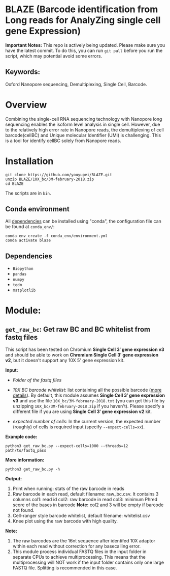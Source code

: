 # BLAZE (Barcode identification from Long reads for AnalyZing single cell gene Expression)
**Important Notes:** This repo is actively being updated. Please make sure you have the latest commit. To do this, you can run `git pull` before you run the script, which may potential avoid some errors.


## Keywords:
Oxford Nanopore sequencing, Demultiplexing, Single Cell, Barcode.

# Overview
Combining the single-cell RNA sequencing technology with Nanopore long sequencing enables the isoform level analysis in single cell. However, due to the relatively high error rate in Nanopore reads, the demultiplexing of cell barcode(cellBC) and Unique molecular Identifier (UMI) is challenging. This is a tool for identify cellBC solely from Nanopore reads.

# Installation

```
git clone https://github.com/youyupei/BLAZE.git
unzip BLAZE/10X_bc/3M-february-2018.zip
cd BLAZE
```
The scripts are in `bin`.

## Conda environment
All [dependencies](#dependencies) can be installed using "conda", the configuration file can be found at `conda_env/`:
```
conda env create -f conda_env/environment.yml
conda activate blaze
```

## <a name="dependencies"></a>Dependencies
* `Biopython`
* `pandas`
* `numpy`
* `tqdm`
* `matplotlib`



# Module:

## `get_raw_bc`: Get raw BC and BC whitelist from fastq files
This script has been tested on Chromium **Single Cell 3ʹ gene expression v3** and should be able to work on **Chromium Single Cell 3ʹ gene expression v2**, but it doesn't support any 10X 5' gene expression kit.

**Input:** 
 * *Folder of the fastq files*
 * *10X BC barcode whitelist*: list containing all the possible barcode ([more details](https://kb.10xgenomics.com/hc/en-us/articles/115004506263-What-is-a-barcode-whitelist-)). By default, this module assumes **Single Cell 3ʹ gene expression v3** and use the file `10X_bc/3M-february-2018.txt` (you can get this file by unzipping `10X_bc/3M-february-2018.zip` if you haven't). Please specify a different file if you are using **Single Cell 3ʹ gene expression v2** kit.

 * *expected number of cells*: In the current version, the expected number (roughly) of cells is required input (specify `--expect-cells=xx`). 

**Example code:**
```
python3 get_raw_bc.py --expect-cells=1000 --threads=12 path/to/fastq_pass
```

**More information:**
```
python3 get_raw_bc.py -h
```

**Output:**
1. Print when running: stats of the raw barcode in reads
2. Raw barcode in each read, default filename: raw_bc.csv. It contains 3 columns
    col1: read id
    col2: raw barcode in read
    col3: minimum Phred score of the bases in barcode
    **Note:** col2 and 3 will be empty if barcode not found. 
3. Cell-ranger style barcode whitelist, default filename: whitelist.csv
4. Knee plot using the raw barcode with high quality.

**Note:**
1. The raw barcodes are the 16nt sequence after identifed 10X adaptor within each read without correction for any basecalling error.
2. This module process individual FASTQ files in the input folder in separate CPUs to achieve multiprocessing. This means that the multiprocessing will NOT work if the input folder contains only one large FASTQ file. Splitting is recommended in this case.
